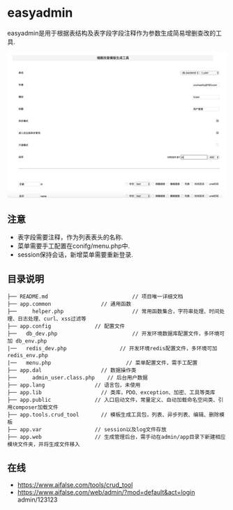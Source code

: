 # easyadmin
easyadmin是用于根据表结构及表字段字段注释作为参数生成简易增删查改的工具.

![image](https://github.com/hellozzj/easyAdmin/blob/dev/WechatIMG211.png)


## 注意
* 表字段需要注释，作为列表表头的名称.
* 菜单需要手工配置在conifg/menu.php中.
* session保持会话，新增菜单需要重新登录.



## 目录说明

	├── README.md						    // 项目唯一详细文档
	├── app.common		          // 通用函数
	├── 	helper.php						// 常用函数集合，字符串处理、时间处理、日志处理、curl、xss过滤等
	├── app.config              // 配置文件             
    ├──   db_dev.php						// 开发环境数据库配置文件，多环境可加 db_env.php
    |──   redis_dev.php					// 开发环境redis配置文件，多环境可加 redis_env.php
    |──   menu.php						  // 菜单配置文件，需手工配置
	├── app.dal		              // 数据操作类
	├── 	admin_user.class.php	// 后台用户数据
	├── app.lang                // 语言包，未使用
    ├── app.lib		              // 类库，PDO、exception、加密、工具等类库
	├── app.public              // 入口启动文件，常量定义、自动加载命名空间类、引用composer加载文件
    ├── app.tools.crud_tool		  // 模板生成工具包，列表、异步列表、编辑、删除模板
	├── app.var               	// session以及log文件存放
	├── app.web                 // 生成管理后台，需手动在admin/app目录下新建相应模块文件夹，并将生成文件移入


## 在线
* https://www.aifalse.com/tools/crud_tool
* https://www.aifalse.com/web/admin/?mod=default&act=login   admin/123123



